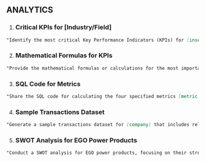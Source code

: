 ## ANALYTICS

1.  ### Critical KPIs for [Industry/Field]

```markdown
"Identify the most critical Key Performance Indicators (KPIs) for [insert industry/field]. These KPIs should be relevant to the industry's specific goals, objectives, and operational aspects."
```

2.  ### Mathematical Formulas for KPIs

```markdown
"Provide the mathematical formulas or calculations for the most important KPIs in [insert industry/field]. Include clear explanations and examples for each formula, ensuring they can be easily understood and applied."
```

3.  ### SQL Code for Metrics

```markdown
"Share the SQL code for calculating the four specified metrics [metric 1], [metric 2], [metric 3], and [metric 4]. Include detailed comments and explanations for each code segment to ensure easy understanding and implementation."
```

4.  ### Sample Transactions Dataset

```markdown
"Generate a sample transactions dataset for [company] that includes relevant data fields and sample entries. The dataset should be representative of the company's operations and transactional activities, ensuring it can be used for analysis and decision-making."
```

5.  ### SWOT Analysis for EGO Power Products

```markdown
"Conduct a SWOT analysis for EGO power products, focusing on their strengths, weaknesses, opportunities, and threats. Provide a detailed overview of each element, considering both internal and external factors that could impact the company's performance and market positioning."
```
